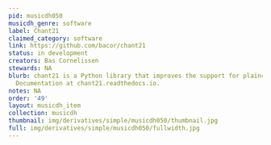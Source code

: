 ```yaml
---
pid: musicdh050
musicdh_genre: software
label: Chant21
claimed_category: software
link: https://github.com/bacor/chant21
status: in development
creators: Bas Cornelissen
stewards: NA
blurb: chant21 is a Python library that improves the support for plainchant in music21.
  Documentation at chant21.readthedocs.io.
notes: NA
order: '49'
layout: musicdh_item
collection: musicdh
thumbnail: img/derivatives/simple/musicdh050/thumbnail.jpg
full: img/derivatives/simple/musicdh050/fullwidth.jpg
---
```

